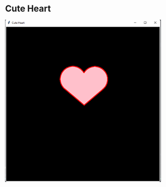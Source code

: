 # Cute Heart

<img src = "https://raw.githubusercontent.com/Nukecraft5419/PythonTurtleArt/main/src/python_turtle/Cute_Heart/cute-heart.png">
